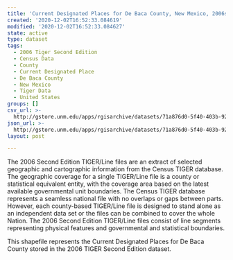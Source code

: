 ```yaml
---
title: 'Current Designated Places for De Baca County, New Mexico, 2006se TIGER'
created: '2020-12-02T16:52:33.084619'
modified: '2020-12-02T16:52:33.084627'
state: active
type: dataset
tags:
  - 2006 Tiger Second Edition
  - Census Data
  - County
  - Current Designated Place
  - De Baca County
  - New Mexico
  - Tiger Data
  - United States
groups: []
csv_url: >-
  http://gstore.unm.edu/apps/rgisarchive/datasets/71a876d0-5f40-403b-92ae-ac0d92a17668/tgr2006se_deba_placecu.derived.csv
json_url: >-
  http://gstore.unm.edu/apps/rgisarchive/datasets/71a876d0-5f40-403b-92ae-ac0d92a17668/tgr2006se_deba_placecu.derived.json
layout: post

---
```

The 2006 Second Edition TIGER/Line files are an extract of selected geographic and cartographic information from the Census TIGER database.  The geographic coverage for a single TIGER/Line file is a county or statistical equivalent entity, with the coverage area based on the latest available governmental unit boundaries. The Census TIGER database represents a seamless national file with no overlaps or gaps between parts.  However, each county-based TIGER/Line file is designed to stand alone as an independent data set or the files can be combined to cover the whole Nation.  The 2006 Second Edition  TIGER/Line files consist of line segments representing physical features and governmental and statistical boundaries.  

This shapefile represents the Current Designated Places for De Baca County stored in the 2006 TIGER Second Edition dataset.
